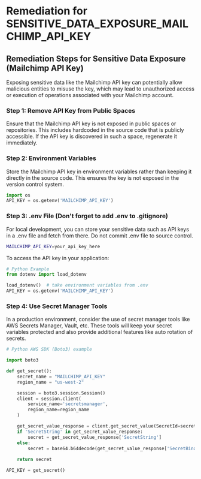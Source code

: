 # Remediation for SENSITIVE_DATA_EXPOSURE_MAILCHIMP_API_KEY

## Remediation Steps for Sensitive Data Exposure (Mailchimp API Key)
Exposing sensitive data like the Mailchimp API key can potentially allow malicious entities to misuse the key, which may lead to unauthorized access or execution of operations associated with your Mailchimp account.

### Step 1: Remove API Key from Public Spaces
Ensure that the Mailchimp API key is not exposed in public spaces or repositories. This includes hardcoded in the source code that is publicly accessible. If the API key is discovered in such a space, regenerate it immediately.

### Step 2: Environment Variables
Store the Mailchimp API key in environment variables rather than keeping it directly in the source code. This ensures the key is not exposed in the version control system.

```python
import os
API_KEY = os.getenv('MAILCHIMP_API_KEY')
```

### Step 3: .env File (Don't forget to add .env to .gitignore)
For local development, you can store your sensitive data such as API keys in a .env file and fetch from there. Do not commit .env file to source control.

```bash
MAILCHIMP_API_KEY=your_api_key_here
```

To access the API key in your application:
```python
# Python Example
from dotenv import load_dotenv

load_dotenv()  # take environment variables from .env
API_KEY = os.getenv('MAILCHIMP_API_KEY')
```

### Step 4: Use Secret Manager Tools
In a production environment, consider the use of secret manager tools like AWS Secrets Manager, Vault, etc. These tools will keep your secret variables protected and also provide additional features like auto rotation of secrets.

```python
# Python AWS SDK (Boto3) example

import boto3

def get_secret():
    secret_name = "MAILCHIMP_API_KEY"
    region_name = "us-west-2"

    session = boto3.session.Session()
    client = session.client(
        service_name='secretsmanager',
        region_name=region_name
    )

    get_secret_value_response = client.get_secret_value(SecretId=secret_name)
    if 'SecretString' in get_secret_value_response:
        secret = get_secret_value_response['SecretString']
    else:
        secret = base64.b64decode(get_secret_value_response['SecretBinary'])
        
    return secret

API_KEY = get_secret()
```
